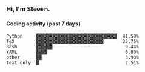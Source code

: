 ### Hi, I'm Steven.

#### Coding activity (past 7 days)
```
Python     ▓▓▓▓▓▓▓▓▓▓▓▓▓▓▓▓▓▓▓▓▓▓▓▓▓▓▓▓▓▓  41.59%
TeX        ▓▓▓▓▓▓▓▓▓▓▓▓▓▓▓▓▓▓▓▓▓▓▓▓▓       35.75%
Bash       ▓▓▓▓▓▓                           9.44%
YAML       ▓▓▓▓                             6.80%
other      ▓▓                               3.93%
Text only  ▓                                2.51%
```
